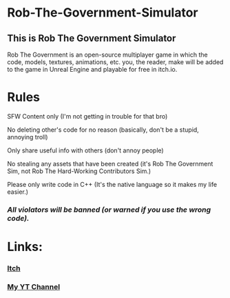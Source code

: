 # Rob-The-Government-Simulator
## This is Rob The Government Simulator
Rob The Government is an open-source multiplayer game in which the code, models, textures, animations, etc. you, the reader, make will be added to the game in Unreal Engine and playable for free in itch.io.

# Rules
SFW Content only (I'm not getting in trouble for that bro)

No deleting other's code for no reason (basically, don't be a stupid, annoying troll)

Only share useful info with others (don't annoy people)

No stealing any assets that have been created (it's Rob The Government Sim, not Rob The Hard-Working Contributors Sim.)

Please only write code in C++ (It's the native language so it makes my life easier.)

### ***All violators will be banned (or warned if you use the wrong code).***


# Links:
### [Itch](https://testallthesethings.itch.io/rob-the-government-simulator)
### [My YT Channel](https://www.youtube.com/@TestingThingsAndRandomStuff)
